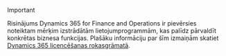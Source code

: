 > [!IMPORTANT]
> Risinājums Dynamics 365 for Finance and Operations ir pievērsies noteiktam mērķim izstrādātām lietojumprogrammām, kas palīdz pārvaldīt konkrētas biznesa funkcijas. Plašāku informāciju par šīm izmaiņām skatiet [Dynamics 365 licencēšanas rokasgrāmatā](https://go.microsoft.com/fwlink/?LinkId=866544).
 
